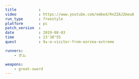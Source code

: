 ```yaml
---
title          :
video          : https://www.youtube.com/embed/RnZZAJZmeuA
run_type       : freestyle
platform       : pc
patch_version  : 
date           : 2019-08-03
time           : 23'38"55
quest          : 9★-a-visitor-from-eorzea-extreme

runners:
    - ボム

weapons:
    - great-sword
---
```


